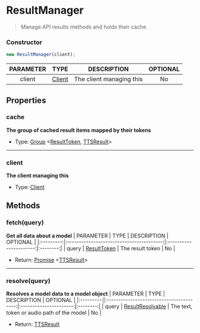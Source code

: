 # ResultManager
> Manage API results methods and holds their cache

### Constructor
```js
new ResultManager(client);
```

| PARAMETER  | TYPE                    | DESCRIPTION              | OPTIONAL |
|:----------:|:-----------------------:|:------------------------:|:--------:|
| client     | [Client](./client.md)   | The client managing this | No      |

## Properties
### cache
**The group of cached result items mapped by their tokens**
+ Type: [Group](./group.md) <[ResultToken](../typeof/resulttoken.md), [TTSResult](./ttsresult.md)>

---

### client
**The client managing this**
+ Type: [Client](./client.md)

## Methods
### fetch(query)
**Get all data about a model**
| PARAMETER | TYPE                                     | DESCRIPTION            | OPTIONAL |
|:---------:|:----------------------------------------:|:----------------------:|:--------:|
| query     | [ResultToken](./typeof/resulttoken.md) | The result token | No   |
+ Return: [Promise](https://developer.mozilla.org/en-US/docs/Web/JavaScript/Reference/Global_Objects/Promise) <[TTSResult](./ttsresult.md)>

---

### resolve(query)
**Resolves a model data to a model object**
| PARAMETER | TYPE                                     | DESCRIPTION            | OPTIONAL |
|:---------:|:----------------------------------------:|:----------------------:|:--------:|
| query     | [ResultResolvable](./typeof/resultresolvable.md) | The text, token or audio path of the model | No   |
+ Return: [TTSResult](./ttsresult.md)
